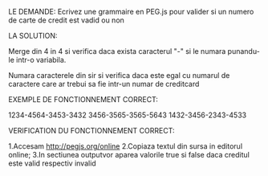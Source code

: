 LE DEMANDE:
Ecrivez une grammaire en PEG.js pour valider si un numero de carte de credit est vadid ou non

LA SOLUTION:

Merge din 4 in 4 si verifica daca exista caracterul "-" si le numara punandu-le intr-o variabila.

Numara caracterele din sir si verifica daca este egal cu numarul de caractere care ar trebui sa fie intr-un numar de creditcard


EXEMPLE DE FONCTIONNEMENT CORRECT:

1234-4564-3453-3432
3456-3565-3565-5643
1432-3456-2343-4533


VERIFICATION DU FONCTIONNEMENT CORRECT:

1.Accesam http://pegjs.org/online
2.Copiaza textul din sursa in editorul online;
3.In sectiunea outputvor aparea valorile true si false daca creditul este valid respectiv invalid
